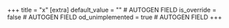 +++
title = "x"
[extra]
default_value = "" # AUTOGEN FIELD
is_override = false # AUTOGEN FIELD
od_unimplemented = true # AUTOGEN FIELD
+++